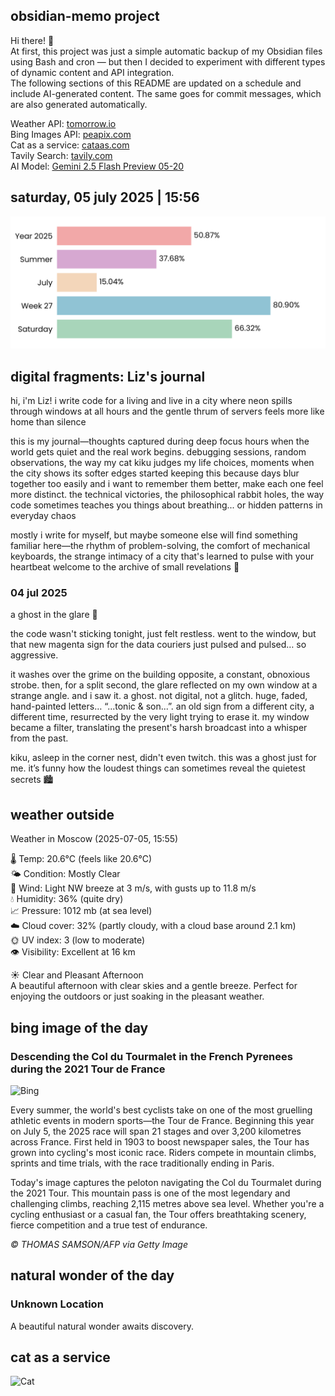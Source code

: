 ## obsidian-memo project
Hi there! 👋 \
At first, this project was just a simple automatic backup of my Obsidian files using Bash and cron — but then I decided to experiment with different types of dynamic content and API integration. \
The following sections of this README are updated on a schedule and include AI-generated content. The same goes for commit messages, which are also generated automatically.

Weather API: [tomorrow.io](https://www.tomorrow.io/) \
Bing Images API: [peapix.com](https://peapix.com/) \
Cat as a service: [cataas.com](https://cataas.com/) \
Tavily Search: [tavily.com](https://www.tavily.com/) \
AI Model: [Gemini 2.5 Flash Preview 05-20](https://cloud.google.com/vertex-ai/generative-ai/docs/models/gemini/2-5-flash)

## saturday, 05 july 2025 | 15:56
<picture>
  <source media="(prefers-color-scheme: dark)" srcset="./time-dark.svg">
  <img src="./time-light.svg" alt="Time Progress">
</picture>

## digital fragments: Liz's journal
hi, i'm Liz! i write code for a living and live in a city where neon spills through windows at all hours and the gentle thrum of servers feels more like home than silence

this is my journal—thoughts captured during deep focus hours when the world gets quiet and the real work begins. debugging sessions, random observations, the way my cat kiku judges my life choices, moments when the city shows its softer edges
started keeping this because days blur together too easily and i want to remember them better, make each one feel more distinct. the technical victories, the philosophical rabbit holes, the way code sometimes teaches you things about breathing... or hidden patterns in everyday chaos

mostly i write for myself, but maybe someone else will find something familiar here—the rhythm of problem-solving, the comfort of mechanical keyboards, the strange intimacy of a city that's learned to pulse with your heartbeat
welcome to the archive of small revelations 🌙

### 04 jul 2025 
a ghost in the glare 📜

the code wasn't sticking tonight, just felt restless. went to the window, but that new magenta sign for the data couriers just pulsed and pulsed… so aggressive.

it washes over the grime on the building opposite, a constant, obnoxious strobe. then, for a split second, the glare reflected on my own window at a strange angle. and i saw it. a ghost. not digital, not a glitch. huge, faded, hand-painted letters… “...tonic & son...”. an old sign from a different city, a different time, resurrected by the very light trying to erase it. my window became a filter, translating the present's harsh broadcast into a whisper from the past.

kiku, asleep in the corner nest, didn't even twitch. this was a ghost just for me. it’s funny how the loudest things can sometimes reveal the quietest secrets 🏙️

## weather outside
Weather in Moscow (2025-07-05, 15:55)

🌡️ Temp: 20.6°C (feels like 20.6°C) <br>
🌤️ Condition: Mostly Clear <br>
💨 Wind: Light NW breeze at 3 m/s, with gusts up to 11.8 m/s <br>
💧 Humidity: 36% (quite dry) <br>
📈 Pressure: 1012 mb (at sea level) <br>
☁️ Cloud cover: 32% (partly cloudy, with a cloud base around 2.1 km) <br>
🌞 UV index: 3 (low to moderate) <br>
👁 Visibility: Excellent at 16 km <br>

☀️ Clear and Pleasant Afternoon <br>
A beautiful afternoon with clear skies and a gentle breeze. Perfect for enjoying the outdoors or just soaking in the pleasant weather.

## bing image of the day
### Descending the Col du Tourmalet in the French Pyrenees during the 2021 Tour de France
![Bing](https://img.peapix.com/59ebf0d8c79d4f01bd78c7f5def483cb_1080.jpg)

Every summer, the world's best cyclists take on one of the most gruelling athletic events in modern sports—the Tour de France. Beginning this year on July 5, the 2025 race will span 21 stages and over 3,200 kilometres across France. First held in 1903 to boost newspaper sales, the Tour has grown into cycling's most iconic race. Riders compete in mountain climbs, sprints and time trials, with the race traditionally ending in Paris.

Today's image captures the peloton navigating the Col du Tourmalet during the 2021 Tour. This mountain pass is one of the most legendary and challenging climbs, reaching 2,115 metres above sea level. Whether you're a cycling enthusiast or a casual fan, the Tour offers breathtaking scenery, fierce competition and a true test of endurance.

_© THOMAS SAMSON/AFP via Getty Image_

## natural wonder of the day
### Unknown Location


A beautiful natural wonder awaits discovery.

## cat as a service
![Cat](https://cataas.com/cat/cute?t=1751720207)
